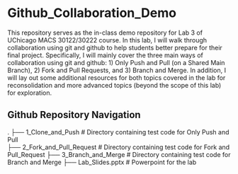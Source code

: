 # Github_Collaboration_Demo
This repository serves as the in-class demo repository for Lab 3 of UChicago MACS 30122/30222 course. In this lab, I will walk through collaboration using git and github to help students better prepare for their final project. Specifically, I will mainly cover the three main ways of collaboration using git and github: 1) Only Push and Pull (on a Shared Main Branch), 2) Fork and Pull Requests, and 3) Branch and Merge. In addition, I will lay out some additional resources for both topics covered in the lab for reconsolidation and more advanced topics (beyond the scope of this lab) for exploration.

## Github Repository Navigation
.
├── 1_Clone_and_Push            # Directory containing test code for Only Push and Pull      
├── 2_Fork_and_Pull_Request     # Directory containing test code for Fork and Pull_Request
├── 3_Branch_and_Merge          # Directory containing test code for Branch and Merge
├── Lab_Slides.pptx             # Powerpoint for the lab